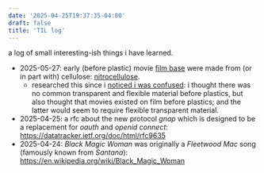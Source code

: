 ```yaml
---
date: '2025-04-25T19:37:35-04:00'
draft: false
title: 'TIL log'
---
```

a log of small interesting-ish things i have learned.

<!--more-->

- 2025-05-27: early (before plastic) movie [film base](https://en.wikipedia.org/wiki/Film_base) were made from (or in part with) cellulose: [nitrocellulose](https://en.wikipedia.org/wiki/Nitrocellulose).
    - researched this since i [noticed i was confused][noticing-confusion]: i thought there was no common transparent and flexible material before plastics, but also
      thought that movies existed on film before plastics; and the latter would seem to require flexible transparent material.
- 2025-04-25: a rfc about the new protocol _gnap_ which is designed to be a replacement for _oauth_ and _openid connect_: <https://datatracker.ietf.org/doc/html/rfc9635>
- 2025-04-24: _Black Magic Woman_ was originally a _Fleetwood Mac_ song (famously known from _Santana_): https://en.wikipedia.org/wiki/Black_Magic_Woman 


[noticing-confusion]: https://www.lesswrong.com/s/zpCiuR4T343j9WkcK/p/5JDkW4MYXit2CquLs
